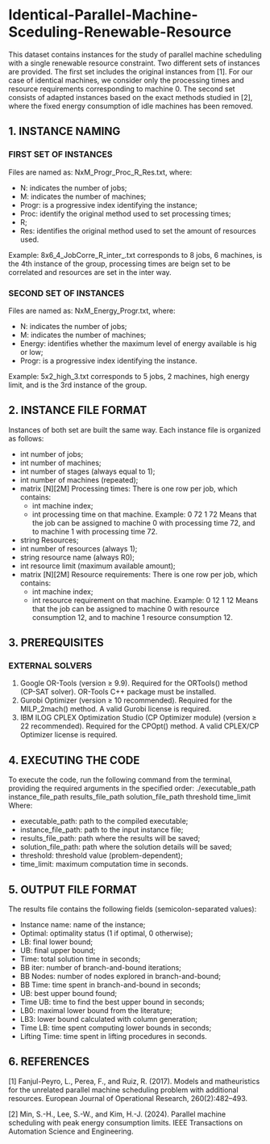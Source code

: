 # Identical-Parallel-Machine-Sceduling-Renewable-Resource

This dataset contains instances for the study of parallel machine scheduling with a single renewable resource constraint. Two different sets of instances are provided. The first set includes the original instances from [1]. For our case of identical machines, we consider only the processing times and resource requirements corresponding to machine 0. The second set consists of adapted instances based on the exact methods studied in [2], where the fixed energy consumption of idle machines has been removed.

## 1. INSTANCE NAMING

### FIRST SET OF INSTANCES
Files are named as: NxM_Progr_Proc_R_Res.txt, where:
- N: indicates the number of jobs;
- M: indicates the number of machines;
- Progr: is a progressive index identifying the instance;
- Proc: identify the original method used to set processing times;
- R;
- Res: identifies the original method used to set the amount of resources used. 

Example: 8x6_4_JobCorre_R_inter_.txt corresponds to 8 jobs, 6 machines, is the 4th instance of the group, processing times are beign set to be correlated and resources are set in the inter way.

### SECOND SET OF INSTANCES
Files are named as: NxM_Energy_Progr.txt, where:
- N: indicates the number of jobs;
- M: indicates the number of machines;
- Energy: identifies whether the maximum level of energy available is hig or low; 
- Progr: is a progressive index identifying the instance.
  
Example: 5x2_high_3.txt corresponds to 5 jobs, 2 machines, high energy limit, and is the 3rd instance of the group.


## 2. INSTANCE FILE FORMAT
Instances of both set are built the same way. Each instance file is organized as follows:
- int number of jobs;
- int number of machines;
- int number of stages (always equal to 1);
- int number of machines (repeated);
- matrix [N][2M] Processing times: There is one row per job, which contains:
  - int machine index;
  - int processing time on that machine.
  Example:
  0 72 1 72
  Means that the job can be assigned to machine 0 with processing time 72, and to machine 1 with processing time 72.
- string Resources;
- int number of resources (always 1);
- string resource name (always R0);
- int resource limit (maximum available amount);
- matrix [N][2M] Resource requirements: There is one row per job, which contains:
  - int machine index;
  - int resource requirement on that machine.
  Example:
  0 12 1 12
  Means that the job can be assigned to machine 0 with resource consumption 12, and to machine 1 resource consumption 12.

## 3. PREREQUISITES 
### EXTERNAL SOLVERS
1. Google OR-Tools (version ≥ 9.9). Required for the ORTools() method (CP-SAT solver). OR-Tools C++ package must be installed.
2. Gurobi Optimizer (version ≥ 10 recommended). Required for the MILP_2mach() method. A valid Gurobi license is required.
3. IBM ILOG CPLEX Optimization Studio (CP Optimizer module) (version ≥ 22 recommended). Required for the CPOpt() method. A valid CPLEX/CP Optimizer license is required.

## 4. EXECUTING THE CODE
To execute the code, run the following command from the terminal, providing the required arguments in the specified order:
./executable_path instance_file_path results_file_path solution_file_path threshold time_limit
Where:
- executable_path: path to the compiled executable;
- instance_file_path: path to the input instance file;
- results_file_path: path where the results will be saved;
- solution_file_path: path where the solution details will be saved;
- threshold: threshold value (problem-dependent);
- time_limit: maximum computation time in seconds.

## 5. OUTPUT FILE FORMAT
The results file contains the following fields (semicolon-separated values):
- Instance name: name of the instance;
- Optimal: optimality status (1 if optimal, 0 otherwise);
- LB: final lower bound;
- UB: final upper bound;
- Time: total solution time in seconds;
- BB iter: number of branch-and-bound iterations;
- BB Nodes: number of nodes explored in branch-and-bound;
- BB Time: time spent in branch-and-bound in seconds;
- UB: best upper bound found;
- Time UB: time to find the best upper bound in seconds;
- LB0: maximal lower bound from the literature;
- LB3: lower bound calculated with column generation;
- Time LB: time spent computing lower bounds in seconds;
- Lifting Time: time spent in lifting procedures in seconds.

## 6. REFERENCES
[1] Fanjul-Peyro, L., Perea, F., and Ruiz, R. (2017). Models and matheuristics for the unrelated parallel
machine scheduling problem with additional resources. European Journal of Operational Research,
260(2):482–493.

[2] Min, S.-H., Lee, S.-W., and Kim, H.-J. (2024). Parallel machine scheduling with peak energy consumption
limits. IEEE Transactions on Automation Science and Engineering.
